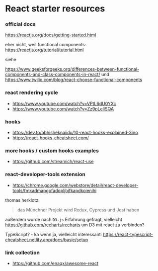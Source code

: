 # React starter resources 

### official docs
https://reactjs.org/docs/getting-started.html

eher nicht, weil functional components:
https://reactjs.org/tutorial/tutorial.html

siehe

https://www.geeksforgeeks.org/differences-between-functional-components-and-class-components-in-react/
und
https://www.twilio.com/blog/react-choose-functional-components

### react rendering cycle
* https://www.youtube.com/watch?v=VPtL6dU0YXc
* https://www.youtube.com/watch?v=Zz9pLellSQA

### hooks
* https://dev.to/abhisheknaiidu/10-react-hooks-explained-3ino
* https://react-hooks-cheatsheet.com/

### more hooks / custom hooks examples
* https://github.com/streamich/react-use

### react-developer-tools extension
* https://chrome.google.com/webstore/detail/react-developer-tools/fmkadmapgofadopljbjfkapdkoienihi

thomas herklotz:
>das Münchner Projekt wird Redux, Cypress und Jest haben

außerdem wurde nach `D3.js` Erfahrung gefragt, vielleicht https://github.com/recharts/recharts um D3 mit react zu verbinden?

TypeScript? - ka
wenn ja, vielleicht interessant:
https://react-typescript-cheatsheet.netlify.app/docs/basic/setup

### link collection
* https://github.com/enaqx/awesome-react

